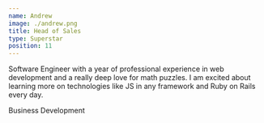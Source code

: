 ```yaml
---
name: Andrew
image: ./andrew.png
title: Head of Sales
type: Superstar
position: 11
---
```

Software Engineer with a year of professional experience in web development and a really deep love for math puzzles. I am excited about learning more on technologies like JS in any framework and Ruby on Rails every day. 

Business Development